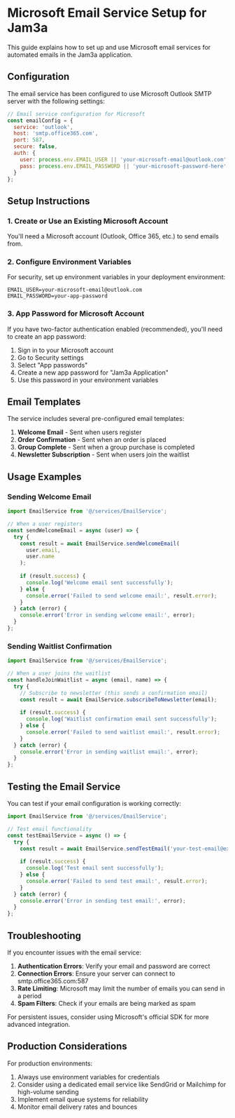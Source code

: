 # Microsoft Email Service Setup for Jam3a

This guide explains how to set up and use Microsoft email services for automated emails in the Jam3a application.

## Configuration

The email service has been configured to use Microsoft Outlook SMTP server with the following settings:

```javascript
// Email service configuration for Microsoft
const emailConfig = {
  service: 'outlook',
  host: 'smtp.office365.com',
  port: 587,
  secure: false,
  auth: {
    user: process.env.EMAIL_USER || 'your-microsoft-email@outlook.com',
    pass: process.env.EMAIL_PASSWORD || 'your-microsoft-password-here'
  }
};
```

## Setup Instructions

### 1. Create or Use an Existing Microsoft Account

You'll need a Microsoft account (Outlook, Office 365, etc.) to send emails from.

### 2. Configure Environment Variables

For security, set up environment variables in your deployment environment:

```
EMAIL_USER=your-microsoft-email@outlook.com
EMAIL_PASSWORD=your-app-password
```

### 3. App Password for Microsoft Account

If you have two-factor authentication enabled (recommended), you'll need to create an app password:

1. Sign in to your Microsoft account
2. Go to Security settings
3. Select "App passwords"
4. Create a new app password for "Jam3a Application"
5. Use this password in your environment variables

## Email Templates

The service includes several pre-configured email templates:

1. **Welcome Email** - Sent when users register
2. **Order Confirmation** - Sent when an order is placed
3. **Group Complete** - Sent when a group purchase is completed
4. **Newsletter Subscription** - Sent when users join the waitlist

## Usage Examples

### Sending Welcome Email

```javascript
import EmailService from '@/services/EmailService';

// When a user registers
const sendWelcomeEmail = async (user) => {
  try {
    const result = await EmailService.sendWelcomeEmail(
      user.email,
      user.name
    );
    
    if (result.success) {
      console.log('Welcome email sent successfully');
    } else {
      console.error('Failed to send welcome email:', result.error);
    }
  } catch (error) {
    console.error('Error in sending welcome email:', error);
  }
};
```

### Sending Waitlist Confirmation

```javascript
import EmailService from '@/services/EmailService';

// When a user joins the waitlist
const handleJoinWaitlist = async (email, name) => {
  try {
    // Subscribe to newsletter (this sends a confirmation email)
    const result = await EmailService.subscribeToNewsletter(email);
    
    if (result.success) {
      console.log('Waitlist confirmation email sent successfully');
    } else {
      console.error('Failed to send waitlist email:', result.error);
    }
  } catch (error) {
    console.error('Error in sending waitlist email:', error);
  }
};
```

## Testing the Email Service

You can test if your email configuration is working correctly:

```javascript
import EmailService from '@/services/EmailService';

// Test email functionality
const testEmailService = async () => {
  try {
    const result = await EmailService.sendTestEmail('your-test-email@example.com');
    
    if (result.success) {
      console.log('Test email sent successfully');
    } else {
      console.error('Failed to send test email:', result.error);
    }
  } catch (error) {
    console.error('Error in sending test email:', error);
  }
};
```

## Troubleshooting

If you encounter issues with the email service:

1. **Authentication Errors**: Verify your email and password are correct
2. **Connection Errors**: Ensure your server can connect to smtp.office365.com:587
3. **Rate Limiting**: Microsoft may limit the number of emails you can send in a period
4. **Spam Filters**: Check if your emails are being marked as spam

For persistent issues, consider using Microsoft's official SDK for more advanced integration.

## Production Considerations

For production environments:

1. Always use environment variables for credentials
2. Consider using a dedicated email service like SendGrid or Mailchimp for high-volume sending
3. Implement email queue systems for reliability
4. Monitor email delivery rates and bounces
